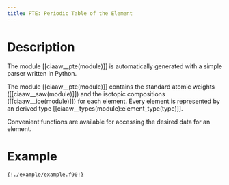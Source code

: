 ```yaml
---
title: PTE: Periodic Table of the Element
---
```


# Description

The module [[ciaaw__pte(module)]] is automatically generated with a simple parser written in Python.

The module [[ciaaw__pte(module)]] contains the standard atomic weights ([[ciaaw__saw(module)]])
and the isotopic compositions ([[ciaaw__ice(module)]])
for each element.
Every element is represented by an derived type [[ciaaw__types(module):element_type(type)]].


Convenient functions are available for accessing the desired data for an element.



# Example

```Fortran
{!./example/example.f90!}

```
